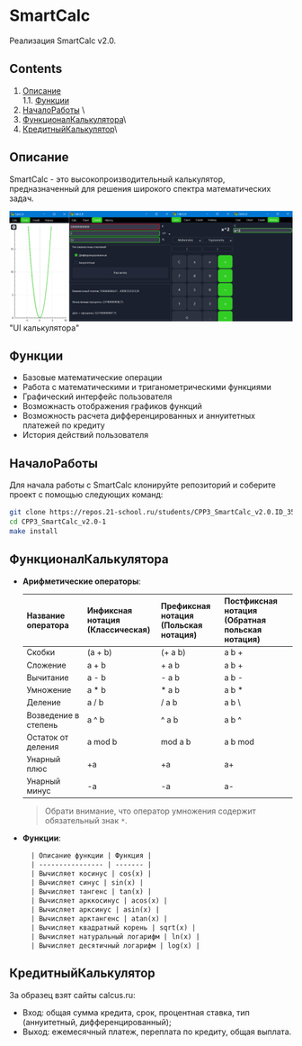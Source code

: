 # SmartCalc

Реализация SmartCalc v2.0.

## Contents

1. [Описание](#Описание) \
    1.1. [Функции](#Функции)
2. [НачалоРаботы](#НачалоРаботы) \
3. [ФункционалКалькулятора](#ФункционалКалькулятора)\
4. [КредитныйКалькулятор](#КредитныйКалькулятор)\

## Описание
SmartCalc - это высокопроизводительный калькулятор, предназначенный для решения широкого спектра математических задач.

![Calc_v2-2.0](misc/images/Calc_2v.png)"UI калькулятора"

## Функции
- Базовые математические операции
- Работа с математическими и триганометрическими функциями
- Графический интерфейс пользователя
- Возможнасть отображения графиков функций
- Возможность расчета дифференцированных и аннуитетных платежей по кредиту
- История действий пользователя 

## НачалоРаботы
Для начала работы с SmartCalc клонируйте репозиторий и соберите проект с помощью следующих команд:

```bash
git clone https://repos.21-school.ru/students/CPP3_SmartCalc_v2.0.ID_353536/elishabr_student.21_school.ru/CPP3_SmartCalc_v2.0-1.git
cd CPP3_SmartCalc_v2.0-1
make install
```

## ФункционалКалькулятора 
- **Арифметические операторы**:

    | Название оператора | Инфиксная нотация <br /> (Классическая) | Префиксная нотация <br /> (Польская нотация) |  Постфиксная нотация <br /> (Обратная польская нотация) |
    | ------ | ------ | ------ | ------ |
    | Скобки | (a + b) | (+ a b) | a b + |
    | Сложение | a + b | + a b | a b + |
    | Вычитание | a - b | - a b | a b - |
    | Умножение | a * b | * a b | a b * |
    | Деление | a / b | / a b | a b \ |
    | Возведение в степень | a ^ b | ^ a b | a b ^ |
    | Остаток от деления | a mod b | mod a b | a b mod |
    | Унарный плюс | +a | +a | a+ |
    | Унарный минус | -a | -a | a- |

    >Обрати внимание, что оператор умножения содержит обязательный знак `*`.

- **Функции**:
  
        | Описание функции | Функция |   
        | ---------------- | ------- |  
        | Вычисляет косинус | cos(x) |   
        | Вычисляет синус | sin(x) |  
        | Вычисляет тангенс | tan(x) |  
        | Вычисляет арккосинус | acos(x) | 
        | Вычисляет арксинус | asin(x) | 
        | Вычисляет арктангенс | atan(x) |
        | Вычисляет квадратный корень | sqrt(x) |
        | Вычисляет натуральный логарифм | ln(x) | 
        | Вычисляет десятичный логарифм | log(x) |

## КредитныйКалькулятор

За образец  взят сайты  calcus.ru:
 - Вход: общая сумма кредита, срок, процентная ставка, тип (аннуитетный, дифференцированный);
 - Выход: ежемесячный платеж, переплата по кредиту, общая выплата.
